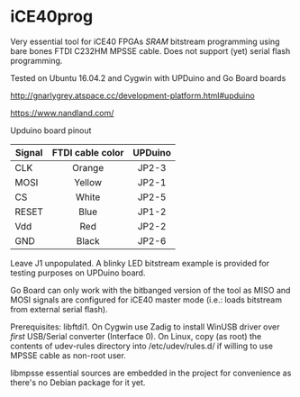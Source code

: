 # iCE40prog
Very essential tool for iCE40 FPGAs *SRAM* bitstream programming using
bare bones FTDI C232HM MPSSE cable. Does not support (yet) serial flash programming.

Tested on Ubuntu 16.04.2 and Cygwin with UPDuino and Go Board boards

http://gnarlygrey.atspace.cc/development-platform.html#upduino

https://www.nandland.com/

Upduino board pinout

|Signal   | FTDI cable color | UPDuino  |
|---------|:----------------:|:--------:|
| CLK     |  Orange          |  JP2-3   |
| MOSI    |  Yellow          |  JP2-1   |
| CS      |  White           |  JP2-5   |
| RESET   |  Blue            |  JP1-2   |
| Vdd     |  Red             |  JP2-2   |
| GND     |  Black           |  JP2-6   |


Leave J1 unpopulated. A blinky LED bitstream example is provided for testing purposes on UPDuino board.

Go Board can only work with the bitbanged version of the tool as MISO and MOSI signals
are configured for iCE40 master mode (i.e.: loads bitstream from external serial flash).

Prerequisites: libftdi1.
On Cygwin use Zadig to install WinUSB driver over *first* USB/Serial converter (Interface 0).
On Linux, copy (as root) the contents of udev-rules directory into /etc/udev/rules.d/ if willing to use MPSSE cable as non-root user.

libmpsse essential sources are embedded in the project for convenience as there's no Debian package for it yet.


